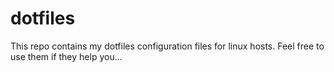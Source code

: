 # dotfiles
This repo contains my dotfiles configuration files for linux hosts.   Feel free to use them if they help you...

